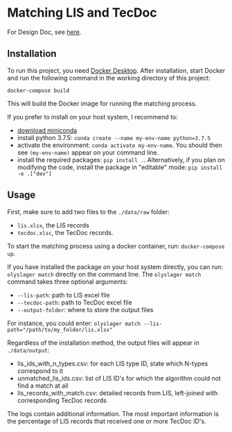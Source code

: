# Matching LIS and TecDoc

For Design Doc, see [here](https://teams.microsoft.com/_?culture=en-us&country=WW&lm=deeplink&lmsrc=homePageWeb&cmpid=WebSignIn#/docx/viewer/teamsSdk/https:~2F~2Folyslager.sharepoint.com~2Fsites~2FOlyslagerenLennartDamenvanBDR~2FGedeelde%20documenten~2FGeneral~2FDesign%20doc.docx?threadId=19:Bx4MdOlFK4pmpv661ltxZSCYt8J_siLZVkeTX1WRhFA1@thread.tacv2&fileId=e540b140-2d44-4282-b099-b49d09e51feb&ctx=openFilePreview&viewerAction=view).

## Installation
To run this project, you need [Docker Desktop](https://www.docker.com/get-started/). After installation, start Docker
and run the following command in the working directory of this project:

```docker-compose build```

This will build the Docker image for running the matching process.

If you prefer to install on your host system, I recommend to:
- [download miniconda](https://docs.conda.io/en/latest/miniconda.html)
- install python 3.7.5: `conda create --name my-env-name python=3.7.5`
- activate the environment: `conda activate my-env-name`. You should then see `(my-env-name)`
appear on your command line.
- install the required packages: `pip install .`. Alternatively, if you plan on modifying the code, install
the package in "editable" mode: `pip install -e .["dev"]`

## Usage
First, make sure to add two files to the `./data/raw` folder:
- `lis.xlsx`, the LIS records
- `tecdoc.xlsc`, the TecDoc records.

To start the matching process using a docker container, run: `docker-compose up`.

If you have installed the package on your host system directly, you can run: `olyslager match`
directly on the command line. The `olyslager match` command takes three optional arguments:
- `--lis-path`: path to LIS excel file
- `--tecdoc-path`: path to TecDoc excel file
- `--output-folder`: where to store the output files

For instance, you could enter:
`olyslager match --lis-path="/path/to/my_folder/lis.xlsx"`

Regardless of the installation method, the output files will appear in `./data/output`:
- lis_ids_with_n_types.csv: for each LIS type ID, state which N-types correspond to it
- unmatched_lis_ids.csv: list of LIS ID's for which the algorithm could not find a match at all
- lis_records_with_match.csv: detailed records from LIS, left-joined with corresponding TecDoc records

The logs contain additional information. The most important information is the percentage of LIS records
that received one or more TecDoc ID's.